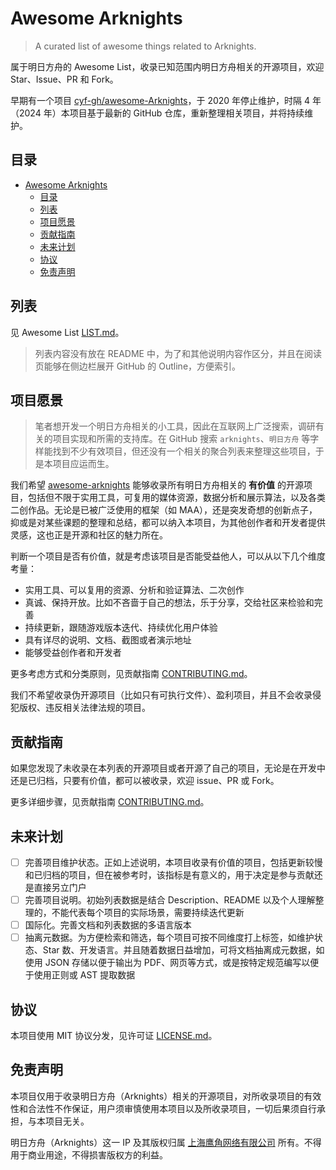 # Awesome Arknights

> A curated list of awesome things related to Arknights.

属于明日方舟的 Awesome List，收录已知范围内明日方舟相关的开源项目，欢迎 Star、Issue、PR 和 Fork。

早期有一个项目 [cyf-gh/awesome-Arknights](https://github.com/cyf-gh/awesome-Arknights)，于 2020 年停止维护，时隔 4 年（2024 年）本项目基于最新的 GitHub 仓库，重新整理相关项目，并将持续维护。

## 目录

- [Awesome Arknights](#awesome-arknights)
    - [目录](#目录)
    - [列表](#列表)
    - [项目愿景](#项目愿景)
    - [贡献指南](#贡献指南)
    - [未来计划](#未来计划)
    - [协议](#协议)
    - [免责声明](#免责声明)

## 列表

见 Awesome List [LIST.md](./LIST.md)。

> 列表内容没有放在 README 中，为了和其他说明内容作区分，并且在阅读页能够在侧边栏展开 GitHub 的 Outline，方便索引。

## 项目愿景

> 笔者想开发一个明日方舟相关的小工具，因此在互联网上广泛搜索，调研有关的项目实现和所需的支持库。在 GitHub 搜索 `arknights`、`明日方舟` 等字样能找到不少有效项目，但还没有一个相关的聚合列表来整理这些项目，于是本项目应运而生。

我们希望 [awesome-arknights](https://github.com/palmcivet/awesome-arknights) 能够收录所有明日方舟相关的 **有价值** 的开源项目，包括但不限于实用工具，可复用的媒体资源，数据分析和展示算法，以及各类二创作品。无论是已被广泛使用的框架（如 MAA），还是突发奇想的创新点子，抑或是对某些课题的整理和总结，都可以纳入本项目，为其他创作者和开发者提供灵感，这也正是开源和社区的魅力所在。

判断一个项目是否有价值，就是考虑该项目是否能受益他人，可以从以下几个维度考量：

- 实用工具、可以复用的资源、分析和验证算法、二次创作
- 真诚、保持开放。比如不吝啬于自己的想法，乐于分享，交给社区来检验和完善
- 持续更新，跟随游戏版本迭代、持续优化用户体验
- 具有详尽的说明、文档、截图或者演示地址
- 能够受益创作者和开发者

更多考虑方式和分类原则，见贡献指南 [CONTRIBUTING.md](./.github/CONTRIBUTING.md)。

我们不希望收录伪开源项目（比如只有可执行文件）、盈利项目，并且不会收录侵犯版权、违反相关法律法规的项目。

## 贡献指南

如果您发现了未收录在本列表的开源项目或者开源了自己的项目，无论是在开发中还是已归档，只要有价值，都可以被收录，欢迎 issue、PR 或 Fork。

更多详细步骤，见贡献指南 [CONTRIBUTING.md](./.github/CONTRIBUTING.md)。

## 未来计划

- [ ] 完善项目维护状态。正如上述说明，本项目收录有价值的项目，包括更新较慢和已归档的项目，但在被参考时，该指标是有意义的，用于决定是参与贡献还是直接另立门户
- [ ] 完善项目说明。初始列表数据是结合 Description、README 以及个人理解整理的，不能代表每个项目的实际场景，需要持续迭代更新
- [ ] 国际化。完善文档和列表数据的多语言版本
- [ ] 抽离元数据。为方便检索和筛选，每个项目可按不同维度打上标签，如维护状态、Star 数、开发语言。并且随着数据日益增加，可将文档抽离成元数据，如使用 JSON 存储以便于输出为 PDF、网页等方式，或是按特定规范编写以便于使用正则或 AST 提取数据

## 协议

本项目使用 MIT 协议分发，见许可证 [LICENSE.md](./LICENSE.md)。

## 免责声明

本项目仅用于收录明日方舟（Arknights）相关的开源项目，对所收录项目的有效性和合法性不作保证，用户须审慎使用本项目以及所收录项目，一切后果须自行承担，与本项目无关。

明日方舟（Arknights）这一 IP 及其版权归属 [上海鹰角网络有限公司](https://www.hypergryph.com) 所有。不得用于商业用途，不得损害版权方的利益。
